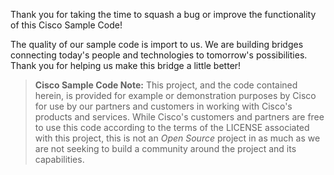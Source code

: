 Thank you for taking the time to squash a bug or improve the functionality of this Cisco Sample Code!

The quality of our sample code is import to us.  We are building bridges connecting today's people and technologies to tomorrow's possibilities.  Thank you for helping us make this bridge a little better!

> **Cisco Sample Code Note:**  This project, and the code contained herein, is provided for example or demonstration purposes by Cisco for use by our partners and customers in working with Cisco's products and services.  While Cisco's customers and partners are free to use this code according to the terms of the LICENSE associated with this project, this is not an *Open Source* project in as much as we are not seeking to build a community around the project and its capabilities.
